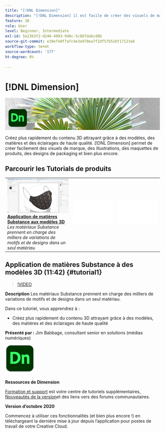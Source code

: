 ```yaml
---
title: "[!DNL Dimension]"
description: "[!DNL Dimension] il est facile de créer des visuels de marque, des illustrations, des maquettes de produits, des designs de packaging et bien plus encore."
feature: 3D
role: User
level: Beginner, Intermediate
exl-id: 5e23b3f2-d246-4993-948c-5c687dabcd8b
source-git-commit: e39efe0f7afc4e3e970ea7f2df57b51bf17123a6
workflow-type: tm+mt
source-wordcount: '177'
ht-degree: 0%

---
```


# [!DNL Dimension]

![Image de héros du tutoriel](../assets/Dimenio.jpg)

Créez plus rapidement du contenu 3D attrayant grâce à des modèles, des matières et des éclairages de haute qualité. [!DNL Dimension] permet de créer facilement des visuels de marque, des illustrations, des maquettes de produits, des designs de packaging et bien plus encore.

## Parcourir les Tutorials de produits

<table style="table-layout:fixed">
<tr>
 <td>
   <a href="dimension.md#tutorial1">
      <img alt="Application de matières Substance aux modèles 3D" src="../assets/dimension_substanceAndGraphics_babbage_thumbnail.jpg" />
   </a>
    <div>
   <a href="dimension.md#tutorial1"><strong>Application de matières Substance aux modèles 3D</strong></a>
    </div>
    <em>Les matériaux Substance prennent en charge des milliers de variations de motifs et de designs dans un seul matériau</em>
    <br>
  </td>
  <td>
    <img alt="Espaceur" src="../assets/Whitespacer.png" />
    <div>
    <br>
  </td>
  <td>
    <img alt="Espaceur" src="../assets/Whitespacer.png" />
    <div>
    <br>
  </td>
</tr>
</table>

## Application de matières Substance à des modèles 3D (11:42) {#tutorial1}

>[!VIDEO](https://video.tv.adobe.com/v/326944?hidetitle=true)

**Description**
Les matériaux Substance prennent en charge des milliers de variations de motifs et de designs dans un seul matériau.

Dans ce tutoriel, vous apprendrez à :
* Créez plus rapidement du contenu 3D attrayant grâce à des modèles, des matières et des éclairages de haute qualité

**Présenté par :**
Jim Babbage, consultant senior en solutions (médias numériques)

![Logo Dimension](../assets/dn_appicon_96.png)

**Ressources de Dimension**

[Formation et support](https://helpx.adobe.com/support/dimension.html) est votre centre de tutoriels supplémentaires, [Nouveautés de la version](https://helpx.adobe.com/dimension/user-guide.html/dimension/using/whats-new.ug.html)et des liens vers des forums communautaires.

**Version d’octobre 2020**

Commencez à utiliser ces fonctionnalités (et bien plus encore !) en téléchargeant la dernière mise à jour depuis l’application pour postes de travail de votre Creative Cloud.
